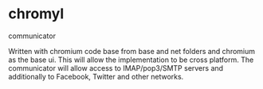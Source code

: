 # chromyl
communicator


Written with chromium code base from base and net folders and chromium as the base ui. This will allow the implementation to be cross platform. The communicator will allow access to IMAP/pop3/SMTP servers and additionally to Facebook, Twitter and other networks.

